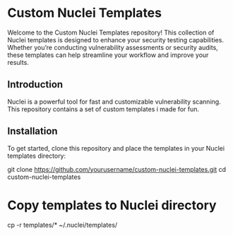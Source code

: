 # Custom Nuclei Templates

Welcome to the Custom Nuclei Templates repository! This collection of Nuclei templates is designed to enhance your security testing capabilities. Whether you’re conducting vulnerability assessments or security audits, these templates can help streamline your workflow and improve your results.

## Introduction

Nuclei is a powerful tool for fast and customizable vulnerability scanning. This repository contains a set of custom templates i made for fun.

## Installation

To get started, clone this repository and place the templates in your Nuclei templates directory:

git clone https://github.com/yourusername/custom-nuclei-templates.git
cd custom-nuclei-templates
# Copy templates to Nuclei directory
cp -r templates/* ~/.nuclei/templates/
